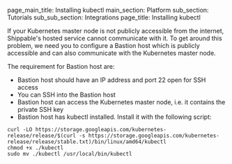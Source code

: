 page_main_title: Installing kubectl
main_section: Platform
sub_section: Tutorials
sub_sub_section: Integrations
page_title: Installing kubectl

If your Kubernetes master node is not publicly accessible from the internet, Shippable's hosted service cannot communicate with it. To get around this problem, we need you to configure a Bastion host which is publicly accessible and can also communicate with the Kubernetes master node.

The requirement for Bastion host are:
* Bastion host should have an IP address and port 22 open for SSH access
* You can SSH into the Bastion host
* Bastion host can access the Kubernetes master node, i.e. it contains the private SSH key
* Bastion host has kubectl installed. Install it with the following script:

```
curl -LO https://storage.googleapis.com/kubernetes-release/release/$(curl -s https://storage.googleapis.com/kubernetes-release/release/stable.txt)/bin/linux/amd64/kubectl
chmod +x ./kubectl
sudo mv ./kubectl /usr/local/bin/kubectl

```
